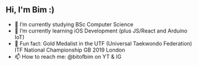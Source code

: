 ## Hi, I'm Bim :)

- 🔭 I’m currently studying BSc Computer Science
- 🌱 I’m currently learning iOS Development (plus JS/React and Arduino IoT)
- 🥋 Fun fact: Gold Medalist in the UTF (Universal Taekwondo Federation) ITF National Championship GB 2019 London
- 📫 How to reach me: @bitofbim on YT & IG
